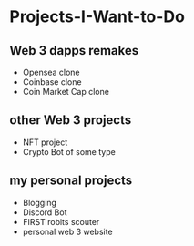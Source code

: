# Projects-I-Want-to-Do

## Web 3 dapps remakes

- Opensea clone
- Coinbase clone
- Coin Market Cap clone

## other Web 3 projects

- NFT project
- Crypto Bot of some type

## my personal projects

- Blogging
- Discord Bot
- FIRST robits scouter
- personal web 3 website

